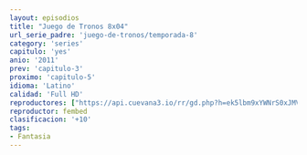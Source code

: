 ```yaml
---
layout: episodios
title: "Juego de Tronos 8x04"
url_serie_padre: 'juego-de-tronos/temporada-8'
category: 'series'
capitulo: 'yes'
anio: '2011'
prev: 'capitulo-3'
proximo: 'capitulo-5'
idioma: 'Latino'
calidad: 'Full HD'
reproductores: ["https://api.cuevana3.io/rr/gd.php?h=ek5lbm9xYWNrS0xJMVp5b21KREk0dFBLbjVkaHhkRGdrOG1jbnBpUnhhS1YySlNLbExMUDNzaTBtcXVWbU1YWm5OQmdkSC9acDliWXM2R1JoS3VPcXRpU3FadVkyUT09"]
reproductor: fembed
clasificacion: '+10'
tags:
- Fantasia
---
```












